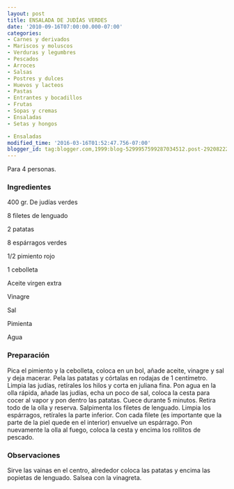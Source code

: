```yaml
---
layout: post
title: ENSALADA DE JUDÍAS VERDES
date: '2010-09-16T07:00:00.000-07:00'
categories:
- Carnes y derivados
- Mariscos y moluscos
- Verduras y legumbres
- Pescados
- Arroces
- Salsas
- Postres y dulces
- Huevos y lacteos
- Pastas
- Entrantes y bocadillos
- Frutas
- Sopas y cremas
- Ensaladas
- Setas y hongos

- Ensaladas
modified_time: '2016-03-16T01:52:47.756-07:00'
blogger_id: tag:blogger.com,1999:blog-5299957599287034512.post-2920822229609555160
---
```


Para 4 personas.

<h3>Ingredientes</h3>

400 gr. De judías verdes

8 filetes de lenguado

2 patatas

8 espárragos verdes

1/2 pimiento rojo

1 cebolleta

Aceite virgen extra

Vinagre

Sal

Pimienta

Agua

<h3>Preparación</h3>

Pica el pimiento y la cebolleta, coloca en un bol, añade aceite, vinagre y sal y deja macerar. Pela las patatas y córtalas en rodajas de 1 centímetro. Limpia las judías, retírales los hilos y corta en juliana fina. Pon agua en la olla rápida, añade las judías, echa un poco de sal, coloca la cesta para cocer al vapor y pon dentro las patatas. Cuece durante 5 minutos. Retira todo de la olla y reserva. Salpimenta los filetes de lenguado. Limpia los espárragos, retírales la parte inferior. Con cada filete (es importante que la parte de la piel quede en el interior) envuelve un espárrago. Pon nuevamente la olla al fuego, coloca la cesta y encima los rollitos de pescado.

<h3>Observaciones</h3>

Sirve las vainas en el centro, alrededor coloca las patatas y encima las popietas de lenguado. Salsea con la vinagreta.

